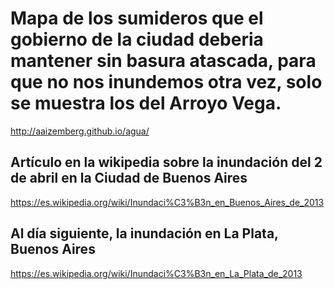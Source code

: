 # Mapa de los sumideros que el gobierno de la ciudad deberia mantener sin basura atascada, para que no nos inundemos otra vez, solo se muestra los del Arroyo Vega.
http://aaizemberg.github.io/agua/

## Artículo en la wikipedia sobre la inundación del 2 de abril en la Ciudad de Buenos Aires
https://es.wikipedia.org/wiki/Inundaci%C3%B3n_en_Buenos_Aires_de_2013

## Al día siguiente, la inundación en La Plata, Buenos Aires
https://es.wikipedia.org/wiki/Inundaci%C3%B3n_en_La_Plata_de_2013
